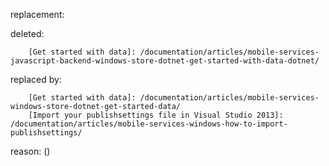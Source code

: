 replacement:

deleted:

		[Get started with data]: /documentation/articles/mobile-services-javascript-backend-windows-store-dotnet-get-started-with-data-dotnet/

replaced by:

		[Get started with data]: /documentation/articles/mobile-services-windows-store-dotnet-get-started-data/
		[Import your publishsettings file in Visual Studio 2013]: /documentation/articles/mobile-services-windows-how-to-import-publishsettings/

reason: ()

